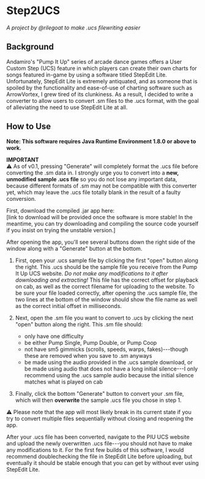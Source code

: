 # Step2UCS
_A project by @rilegoat to make .ucs filewriting easier_

## Background
Andamiro's "Pump It Up" series of arcade dance games offers a User Custom Step (UCS) feature in which players can create their own charts for songs featured in-game by using a software titled StepEdit Lite. Unfortunately, StepEdit Lite is extremely antiquated, and as someone that is spoiled by the functionality and ease-of-use of charting software such as ArrowVortex, I grew tired of its clunkiness. As a result, I decided to write a converter to allow users to convert .sm files to the .ucs format, with the goal of alleviating the need to use StepEdit Lite at all.

## How to Use
**Note: This software requires Java Runtime Environment 1.8.0 or above to work.**


**IMPORTANT**<br>
⚠️ As of v0.1, pressing "Generate" will completely format the .ucs file before converting the .sm data in. I strongly urge you to convert into a **new, unmodified sample .ucs file** so you do not lose any important data, because different formats of .sm may not be compatible with this converter yet, which may leave the .ucs file totally blank in the result of a faulty conversion.


First, download the compiled .jar app here:<br>
[link to download will be provided once the software is more stable! In the meantime, you can try downloading and compiling the source code yourself if you insist on trying the unstable version.]


After opening the app, you'll see several buttons down the right side of the window along with a "Generate" button at the bottom. 

1. First, open your .ucs sample file by clicking the first "open" button along the right. This .ucs should be the sample file you receive from the Pump It Up UCS website. *Do not make any modifications to it after downloading and extracting!* This file has the correct offset for playback on cab, as well as the correct filename for uploading to the website. To be sure your file loaded correctly, after opening the .ucs sample file, the two lines at the bottom of the window should show the file name as well as the correct initial offset in milliseconds.

2. Next, open the .sm file you want to convert to .ucs by clicking the next "open" button along the right. This .sm file should:
    * only have one difficulty
    * be either Pump Single, Pump Double, or Pump Coop
    * not have sm5 gimmicks (scrolls, speeds, warps, fakes)---though these are removed when you save to .sm anyways    
    * be made using the audio provided in the .ucs sample download, or be made using audio that does not have a long initial silence---I only recommend using the .ucs sample audio because the initial silence matches what is played on cab

3. Finally, click the bottom "Generate" button to convert your .sm file, which will then **overwrite** the sample .ucs file you chose in step 1.


:warning: Please note that the app will most likely break in its current state if you try to convert multiple files sequentially without closing and reopening the app.


After your .ucs file has been converted, navigate to the PIU UCS website and upload the newly overwritten .ucs file---you should not have to make any modifications to it. For the first few builds of this software, I would recommend doublechecking the file in StepEdit Lite before uploading, but eventually it should be stable enough that you can get by without ever using StepEdit Lite. 

